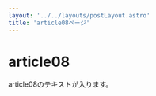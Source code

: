 ```yaml
---
layout: '../../layouts/postLayout.astro'
title: 'article08ページ'
---
```


# article08

article08のテキストが入ります。